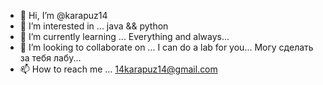 - 👋 Hi, I’m @karapuz14
- 👀 I’m interested in ... java && python
- 🌱 I’m currently learning ... Everything and always...
- 💞️ I’m looking to collaborate on ... I can do a lab for you... Могу сделать за тебя лабу...
- 📫 How to reach me ... 14karapuz14@gmail.com

<!---
karapuz14/karapuz14 is a ✨ special ✨ repository because its `README.md` (this file) appears on your GitHub profile.
You can click the Preview link to take a look at your changes.
--->
